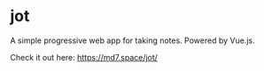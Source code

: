 # jot

A simple progressive web app for taking notes. Powered by Vue.js.

Check it out here: https://md7.space/jot/

